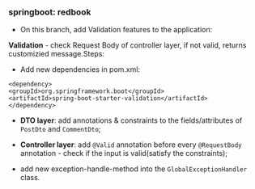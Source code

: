 ### springboot: redbook
- On this branch, add Validation features to the application:

**Validation** - check Request Body of controller layer, if not valid, returns customizied message.Steps:

- Add new dependencies in pom.xml:
```
<dependency>
<groupId>org.springframework.boot</groupId>
<artifactId>spring-boot-starter-validation</artifactId>
</dependency>
```

- **DTO layer**: add annotations & constraints to the fields/attributes of `PostDto` and `CommentDto`;

- **Controller layer**: add `@Valid` annotation before every `@RequestBody` annotation - check if the input is valid(satisfy the constraints);

- add new exception-handle-method into the `GlobalExceptionHandler` class.
